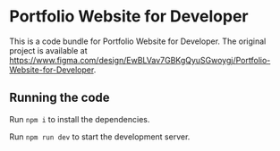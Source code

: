 
  # Portfolio Website for Developer

  This is a code bundle for Portfolio Website for Developer. The original project is available at https://www.figma.com/design/EwBLVav7GBKgQyuSGwoygj/Portfolio-Website-for-Developer.

  ## Running the code

  Run `npm i` to install the dependencies.

  Run `npm run dev` to start the development server.
  